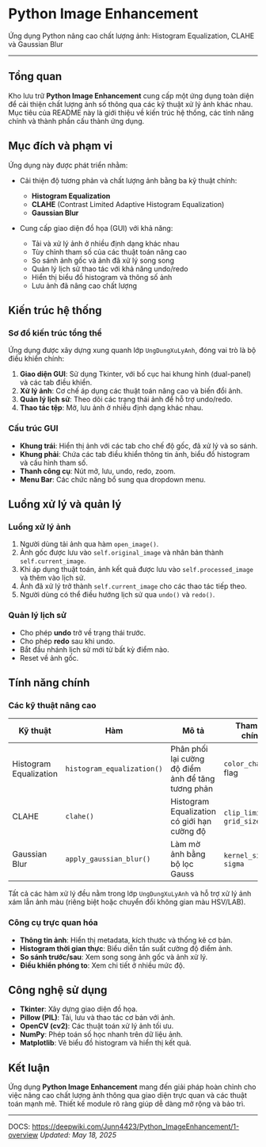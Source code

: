 # Python Image Enhancement

Ứng dụng Python nâng cao chất lượng ảnh: Histogram Equalization, CLAHE và Gaussian Blur

---

## Tổng quan

Kho lưu trữ **Python Image Enhancement** cung cấp một ứng dụng toàn diện để cải thiện chất lượng ảnh số thông qua các kỹ thuật xử lý ảnh khác nhau. Mục tiêu của README này là giới thiệu về kiến trúc hệ thống, các tính năng chính và thành phần cấu thành ứng dụng.

## Mục đích và phạm vi

Ứng dụng này được phát triển nhằm:

* Cải thiện độ tương phản và chất lượng ảnh bằng ba kỹ thuật chính:

  * **Histogram Equalization**
  * **CLAHE** (Contrast Limited Adaptive Histogram Equalization)
  * **Gaussian Blur**
* Cung cấp giao diện đồ họa (GUI) với khả năng:

  * Tải và xử lý ảnh ở nhiều định dạng khác nhau
  * Tùy chỉnh tham số của các thuật toán nâng cao
  * So sánh ảnh gốc và ảnh đã xử lý song song
  * Quản lý lịch sử thao tác với khả năng undo/redo
  * Hiển thị biểu đồ histogram và thông số ảnh
  * Lưu ảnh đã nâng cao chất lượng

## Kiến trúc hệ thống

### Sơ đồ kiến trúc tổng thể

Ứng dụng được xây dựng xung quanh lớp `UngDungXuLyAnh`, đóng vai trò là bộ điều khiển chính:

1. **Giao diện GUI**: Sử dụng Tkinter, với bố cục hai khung hình (dual-panel) và các tab điều khiển.
2. **Xử lý ảnh**: Cơ chế áp dụng các thuật toán nâng cao và biến đổi ảnh.
3. **Quản lý lịch sử**: Theo dõi các trạng thái ảnh để hỗ trợ undo/redo.
4. **Thao tác tệp**: Mở, lưu ảnh ở nhiều định dạng khác nhau.

### Cấu trúc GUI

* **Khung trái**: Hiển thị ảnh với các tab cho chế độ gốc, đã xử lý và so sánh.
* **Khung phải**: Chứa các tab điều khiển thông tin ảnh, biểu đồ histogram và cấu hình tham số.
* **Thanh công cụ**: Nút mở, lưu, undo, redo, zoom.
* **Menu Bar**: Các chức năng bổ sung qua dropdown menu.

## Luồng xử lý và quản lý

### Luồng xử lý ảnh

1. Người dùng tải ảnh qua hàm `open_image()`.
2. Ảnh gốc được lưu vào `self.original_image` và nhân bản thành `self.current_image`.
3. Khi áp dụng thuật toán, ảnh kết quả được lưu vào `self.processed_image` và thêm vào lịch sử.
4. Ảnh đã xử lý trở thành `self.current_image` cho các thao tác tiếp theo.
5. Người dùng có thể điều hướng lịch sử qua `undo()` và `redo()`.

### Quản lý lịch sử

* Cho phép **undo** trở về trạng thái trước.
* Cho phép **redo** sau khi undo.
* Bắt đầu nhánh lịch sử mới từ bất kỳ điểm nào.
* Reset về ảnh gốc.

## Tính năng chính

### Các kỹ thuật nâng cao

| Kỹ thuật               | Hàm                        | Mô tả                                              | Tham số chính             |
| ---------------------- | -------------------------- | -------------------------------------------------- | ------------------------- |
| Histogram Equalization | `histogram_equalization()` | Phân phối lại cường độ điểm ảnh để tăng tương phản | `color_channels` flag     |
| CLAHE                  | `clahe()`                  | Histogram Equalization có giới hạn cường độ        | `clip_limit`, `grid_size` |
| Gaussian Blur          | `apply_gaussian_blur()`    | Làm mờ ảnh bằng bộ lọc Gauss                       | `kernel_size`, `sigma`    |

Tất cả các hàm xử lý đều nằm trong lớp `UngDungXuLyAnh` và hỗ trợ xử lý ảnh xám lẫn ảnh màu (riêng biệt hoặc chuyển đổi không gian màu HSV/LAB).

### Công cụ trực quan hóa

* **Thông tin ảnh**: Hiển thị metadata, kích thước và thống kê cơ bản.
* **Histogram thời gian thực**: Biểu diễn tần suất cường độ điểm ảnh.
* **So sánh trước/sau**: Xem song song ảnh gốc và ảnh xử lý.
* **Điều khiển phóng to**: Xem chi tiết ở nhiều mức độ.

## Công nghệ sử dụng

* **Tkinter**: Xây dựng giao diện đồ họa.
* **Pillow (PIL)**: Tải, lưu và thao tác cơ bản với ảnh.
* **OpenCV (cv2)**: Các thuật toán xử lý ảnh tối ưu.
* **NumPy**: Phép toán số học nhanh trên dữ liệu ảnh.
* **Matplotlib**: Vẽ biểu đồ histogram và hiển thị kết quả.

## Kết luận

Ứng dụng **Python Image Enhancement** mang đến giải pháp hoàn chỉnh cho việc nâng cao chất lượng ảnh thông qua giao diện trực quan và các thuật toán mạnh mẽ. Thiết kế module rõ ràng giúp dễ dàng mở rộng và bảo trì.

---
DOCS: https://deepwiki.com/Junn4423/Python_ImageEnhancement/1-overview
*Updated: May 18, 2025*
